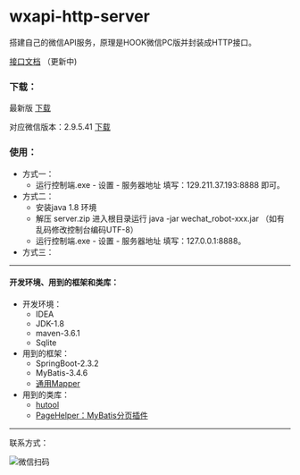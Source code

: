 # wxapi-http-server
搭建自己的微信API服务，原理是HOOK微信PC版并封装成HTTP接口。




[接口文档](https://xiaomujiayou.github.io/wxapi/ "接口文档") （更新中)

### 下载：

最新版 [下载](https://github.com/xiaomujiayou/wxapi-http-server/releases "下载")

对应微信版本：2.9.5.41 [下载](https://share.weiyun.com/egS8Mx3F "下载")


### 使用：


- 方式一：
  - 运行控制端.exe - 设置 - 服务器地址 填写：129.211.37.193:8888 即可。
- 方式二：
  - 安装java 1.8 环境
  - 解压 server.zip 进入根目录运行 java -jar wechat_robot-xxx.jar （如有乱码修改控制台编码UTF-8）
  - 运行控制端.exe - 设置 - 服务器地址 填写：127.0.0.1:8888。
- 方式三：

------------

#### 开发环境、用到的框架和类库：
- 开发环境：
  - IDEA
  - JDK-1.8
  - maven-3.6.1
  - Sqlite
- 用到的框架：
  - SpringBoot-2.3.2
  - MyBatis-3.4.6
  - [通用Mapper](https://github.com/abel533/Mapper "通用Mapper")
- 用到的类库：
  - [hutool](https://github.com/looly/hutool "hutool")
  - [PageHelper：MyBatis分页插件](https://github.com/pagehelper/Mybatis-PageHelper "PageHelper：MyBatis分页插件")

------------
联系方式：

![微信扫码](https://mall-share.oss-cn-shanghai.aliyuncs.com/share/my.jpg?x-oss-process=image/resize,h_200,w_200 "微信扫码")
